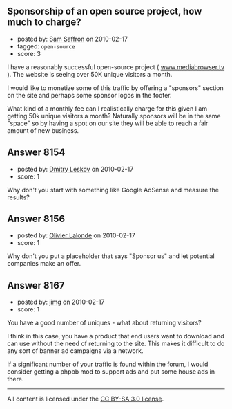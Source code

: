 ## Sponsorship of an open source project, how much to charge?

- posted by: [Sam Saffron](https://stackexchange.com/users/-1/258-sam-saffron) on 2010-02-17
- tagged: `open-source`
- score: 3

I have a reasonably successful open-source project ( www.mediabrowser.tv ). The website is seeing over 50K unique visitors a month. 

I would like to monetize some of this traffic by offering a "sponsors" section on the site and perhaps some sponsor logos in the footer.

What kind of a monthly fee can I realistically charge for this given I am getting 50k unique visitors a month? Naturally sponsors will be in the same "space" so by having a spot on our site they will be able to reach a fair amount of new business.   




## Answer 8154

- posted by: [Dmitry Leskov](https://stackexchange.com/users/-1/2093-dmitry-leskov) on 2010-02-17
- score: 1

Why don't you start with something like Google AdSense and measure the results?


## Answer 8156

- posted by: [Olivier Lalonde](https://stackexchange.com/users/-1/1030-olivier-lalonde) on 2010-02-17
- score: 1

Why don't you put a placeholder that says "Sponsor us" and let potential companies make an offer.


## Answer 8167

- posted by: [jimg](https://stackexchange.com/users/-1/2380-jimg) on 2010-02-17
- score: 1

You have a good number of uniques - what about returning visitors?

I think in this case, you have a product that end users want to download and can use without the need of returning to the site. This makes it difficult to do any sort of banner ad campaigns via a network. 

If a significant number of your traffic is found within the forum, I would consider getting a phpbb mod to support ads and put some house ads in there.



---

All content is licensed under the [CC BY-SA 3.0 license](https://creativecommons.org/licenses/by-sa/3.0/).
